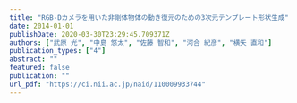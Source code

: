 ```yaml
---
title: "RGB-Dカメラを用いた非剛体物体の動き復元のための3次元テンプレート形状生成"
date: 2014-01-01
publishDate: 2020-03-30T23:29:45.709371Z
authors: ["武原 光", "中島 悠太", "佐藤 智和", "河合 紀彦", "横矢 直和"]
publication_types: ["4"]
abstract: ""
featured: false
publication: ""
url_pdf: "https://ci.nii.ac.jp/naid/110009933744"
---
```


